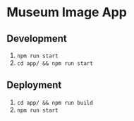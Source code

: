 # Museum Image App

## Development

1. `npm run start`
2. `cd app/ && npm run start`

## Deployment

1. `cd app/ && npm run build`
2. `npm run start`
